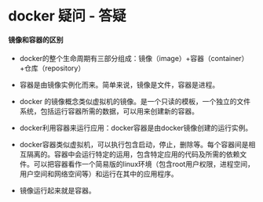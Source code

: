 # docker 疑问 - 答疑


#### 镜像和容器的区别
    
* docker的整个生命周期有三部分组成：镜像（image）+容器（container）+仓库（repository）

* 容器是由镜像实例化而来。简单来说，镜像是文件，容器是进程。

* docker 的镜像概念类似虚拟机的镜像。是一个只读的模板，一个独立的文件系统，包括运行容器所需的数据，可以用来创建新的容器。

* docker利用容器来运行应用：docker容器是由docker镜像创建的运行实例。

* docker容器类似虚拟机，可以执行包含启动，停止，删除等。每个容器间是相互隔离的。容器中会运行特定的运用，包含特定应用的代码及所需的依赖文件。可以把容器看作一个简易版的linux环境（包含root用户权限，进程空间，用户空间和网络空间等）和运行在其中的应用程序。

* 镜像运行起来就是容器。




